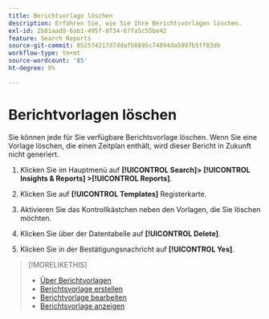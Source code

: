 ```yaml
---
title: Berichtvorlage löschen
description: Erfahren Sie, wie Sie Ihre Berichtsvorlagen löschen.
exl-id: 2b81aad8-6ab1-495f-8f34-67fa5c55be42
feature: Search Reports
source-git-commit: 052574217d7ddafb8895c74094da5997b5ff83db
workflow-type: tm+mt
source-wordcount: '85'
ht-degree: 0%

---
```


# Berichtvorlagen löschen

Sie können jede für Sie verfügbare Berichtsvorlage löschen. Wenn Sie eine Vorlage löschen, die einen Zeitplan enthält, wird dieser Bericht in Zukunft nicht generiert.

1. Klicken Sie im Hauptmenü auf **[!UICONTROL Search]> [!UICONTROL Insights & Reports] >[!UICONTROL Reports]**.

1. Klicken Sie auf **[!UICONTROL Templates]** Registerkarte.

1. Aktivieren Sie das Kontrollkästchen neben den Vorlagen, die Sie löschen möchten.

1. Klicken Sie über der Datentabelle auf **[!UICONTROL Delete]**.

1. Klicken Sie in der Bestätigungsnachricht auf **[!UICONTROL Yes]**.

>[!MORELIKETHIS]
>
>* [Über Berichtvorlagen](template-about.md)
>* [Berichtsvorlage erstellen](template-create.md)
>* [Berichtvorlage bearbeiten](template-edit.md)
>* [Berichtsvorlage anzeigen](template-view.md)
